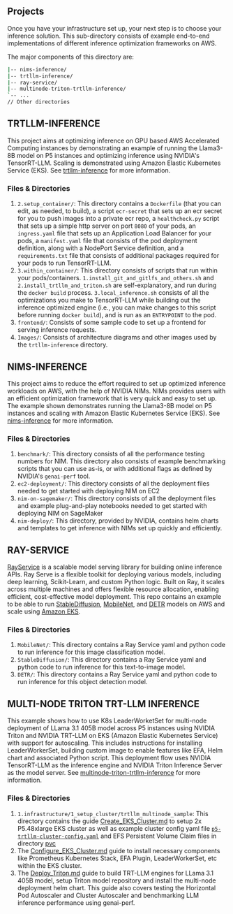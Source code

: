 ## Projects

Once you have your infrastructure set up, your next step is to choose your inference solution. This sub-directory consists of example end-to-end implementations of different inference optimization frameworks on AWS.

The major components of this directory are:
```bash
|-- nims-inference/                      
|-- trtllm-inference/ 
|-- ray-service/                
|-- multinode-triton-trtllm-inference/
`-- ...
// Other directories
```

## TRTLLM-INFERENCE

This project aims at optimizing inference on GPU based AWS Accelerated Computing instances by demonstrating an example of running the Llama3-8B model on P5 instances and optimizing inference using NVIDIA's TensorRT-LLM. Scaling is demonstrated using Amazon Elastic Kubernetes Service (EKS).
See [trtllm-inference](https://github.com/aws-samples/awsome-inference/blob/main/trtllm-inference/README.md) for more information.

### Files & Directories
1. `2.setup_container/`: This directory contains a `Dockerfile` (that you can edit, as needed, to build), a script `ecr-secret` that sets up an ecr secret for you to push images into a private ecr repo, a `healthcheck.py` script that sets up a simple http server on port `8080` of your pods, an `ingress.yaml` file that sets up an Application Load Balancer for your pods, a `manifest.yaml` file that consists of the pod deployment definition, along with a NodePort Service definition, and a `requirements.txt` file that consists of additional packages required for your pods to run TensorRT-LLM.
2. `3.within_container/`: This directory consists of scripts that run within your pods/containers. `1.install_git_and_gitlfs_and_others.sh` and `2.install_trtllm_and_triton.sh` are self-explanatory, and run during the `docker build` process. `3.local_inference.sh` consists of all the optimizations you make to TensorRT-LLM while building out the inference optimized engine (i.e., you can make changes to this script before running `docker build`), and is run as an `ENTRYPOINT` to the pod.
3. `frontend/`: Consists of some sample code to set up a frontend for serving inference requests.
4. `Images/`: Consists of architecture diagrams and other images used by the `trtllm-inference` directory.

## NIMS-INFERENCE

This project aims to reduce the effort required to set up optimized inference workloads on AWS, with the help of NVIDIA NIMs. NIMs provides users with an efficient optimization framework that is very quick and easy to set up. The example shown demonstrates running the Llama3-8B model on P5 instances and scaling with Amazon Elastic Kubernetes Service (EKS). See [nims-inference](https://github.com/aws-samples/awsome-inference/blob/main/nims-inference/README.md) for more information.

### Files & Directories
1. `benchmark/`: This directory consists of all the performance testing numbers for NIM. This directory also consists of example benchmarking scripts that you can use as-is, or with additional flags as defined by NVIDIA's `genai-perf` tool.
2. `ec2-deployment/`: This directory consists of all the deployment files needed to get started with deploying NIM on EC2
3. `nim-on-sagemaker/`: This directory consists of all the deployment files and example plug-and-play notebooks needed to get started with deploying NIM on SageMaker
4. `nim-deploy/`: This directory, provided by NVIDIA, contains helm charts and templates to get inference with NIMs set up quickly and efficiently.

## RAY-SERVICE

[RayService](https://docs.ray.io/en/latest/serve/index.html) is a scalable model serving library for building online inference APIs. Ray Serve is a flexible toolkit for deploying various models, including deep learning, Scikit-Learn, and custom Python logic. Built on Ray, it scales across multiple machines and offers flexible resource allocation, enabling efficient, cost-effective model deployment. This repo contains an example to be able to run [StableDiffusion](https://huggingface.co/stabilityai/stable-diffusion-2), [MobileNet](https://arxiv.org/abs/1801.04381), and [DETR](https://huggingface.co/docs/transformers/en/model_doc/detr) models on AWS and scale using [Amazon EKS](https://docs.aws.amazon.com/eks/latest/userguide/what-is-eks.html).
</p>

### Files & Directories
1. `MobileNet/`: This directory contains a Ray Service yaml and python code to run inference for this image classification model.
2. `StableDiffusion/`: This directory contains a Ray Service yaml and python code to run inference for this text-to-image model. 
3. `DETR/`: This directory contains a Ray Service yaml and python code to run inference for this object detection model.


## MULTI-NODE TRITON TRT-LLM INFERENCE

This example shows how to use K8s LeaderWorketSet for multi-node deployment of LLama 3.1 405B model across P5 instances using NVIDIA Triton and NVIDIA TRT-LLM on EKS (Amazon Elastic Kubernetes Service) with support for autoscaling. This includes instructions for installing LeaderWorkerSet, building custom image to enable features like EFA, Helm chart and associated Python script. This deployment flow uses NVIDIA TensorRT-LLM as the inference engine and NVIDIA Triton Inference Server as the model server. See [multinode-triton-trtllm-inference](https://github.com/aws-samples/awsome-inference/tree/main/2.projects/multinode-triton-trtllm-inference) for more information.


### Files & Directories
1. `1.infrastructure/1_setup_cluster/trtllm_multinode_sample`: This directory contains the guide [Create_EKS_Cluster.md](/1.infrastructure/1_setup_cluster/multinode-triton-trtllm-inference/Create_EKS_Cluster.md) to setup 2x P5.48xlarge EKS cluster as well as example cluster config yaml file [`p5-trtllm-cluster-config.yaml`](/1.infrastructure/1_setup_cluster/multinode-triton-trtllm-inference/p5-trtllm-cluster-config.yaml) and EFS Persistent Volume Claim files in directory [pvc](/1.infrastructure/1_setup_cluster/multinode-triton-trtllm-inference/pvc)
2. The [Configure_EKS_Cluster.md](https://github.com/aws-samples/awsome-inference/blob/main/2.projects/multinode-triton-trtllm-inference/Configure_EKS_Cluster.md) guide to install necessary components like Prometheus Kubernetes Stack, EFA Plugin, LeaderWorkerSet, etc within the EKS cluster.
3. The [Deploy_Triton.md](https://github.com/aws-samples/awsome-inference/blob/main/2.projects/multinode-triton-trtllm-inference/Deploy_Triton.md) guide to build TRT-LLM engines for LLama 3.1 405B model, setup Triton model repository and install the multi-node deployment helm chart. This guide also covers testing the Horizontal Pod Autoscaler and Cluster Autoscaler and benchmarking LLM inference performance using genai-perf.

